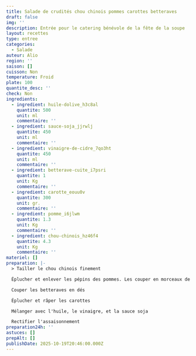 ```yaml
---
title: Salade de crudités chou chinois pommes carottes betteraves
draft: false
img: ''
description: Entrée pour le catering bénévole de la fête de la soupe
layout: recettes
type: entree
categories:
  - Salade
auteur: Alio
region: ''
saison: []
cuisson: Non
temperature: Froid
plate: 100
quantite_desc: ''
check: Non
ingredients:
  - ingredient: huile-dolive_h3c8al
    quantite: 500
    unit: ml
    commentaire: ''
  - ingredient: sauce-soja_jjrwlj
    quantite: 450
    unit: ml
    commentaire: ''
  - ingredient: vinaigre-de-cidre_7qo3ht
    quantite: 450
    unit: ml
    commentaire: ''
  - ingredient: betterave-cuite_i7psri
    quantite: 1
    unit: Kg
    commentaire: ''
  - ingredient: carotte_eouu0v
    quantite: 300
    unit: gr.
    commentaire: ''
  - ingredient: pomme_i6jlwm
    quantite: 1.3
    unit: Kg
    commentaire: ''
  - ingredient: chou-chinois_hz46f4
    quantite: 4.3
    unit: Kg
    commentaire: ''
materiel: []
preparation: |-
  > Tailler le chou chinois finement

  Éplucher et enlever les pépins des pommes. Les couper en morceaux de tailles approximatives

  Couper les betteraves en dés

  Éplucher et râper les carottes

  Mélanger avec l'huile, le vinaigre, et la sauce soja

  Rectifier l'assaisonnement
preparation24h: ''
astuces: []
prepAlt: []
publishDate: 2025-10-19T20:46:00.000Z
---
```


